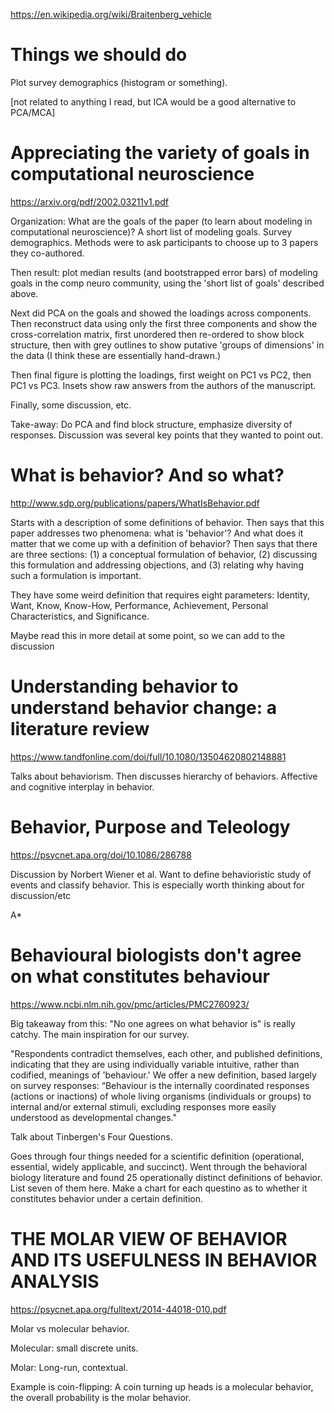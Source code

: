 


https://en.wikipedia.org/wiki/Braitenberg_vehicle

# Things we should do

Plot survey demographics (histogram or something).

[not related to anything I read, but ICA would be a good alternative to PCA/MCA]



# Appreciating the variety of goals in computational neuroscience

https://arxiv.org/pdf/2002.03211v1.pdf

Organization: What are the goals of the paper (to learn about modeling in computational neuroscience)? A short list of modeling goals. Survey demographics. Methods were to ask participants to choose up to 3 papers they co-authored. 

Then result: plot median results (and bootstrapped error bars) of modeling goals in the comp neuro community, using the 'short list of goals' described above.

Next did PCA on the goals and showed the loadings across components. Then reconstruct data using only the first three components and show the cross-correlation matrix, first unordered then re-ordered to show block structure, then with grey outlines to show putative 'groups of dimensions' in the data (I think these are essentially hand-drawn.)

Then final figure is plotting the loadings, first weight on PC1 vs PC2, then PC1 vs PC3. Insets show raw answers from the authors of the manuscript.

Finally, some discussion, etc.

Take-away: Do PCA and find block structure, emphasize diversity of responses. Discussion was several key points that they wanted to point out.


# What is behavior? And so what? 

http://www.sdp.org/publications/papers/WhatIsBehavior.pdf

Starts with a description of some definitions of behavior. Then says that this paper addresses two phenomena: what is 'behavior'? And what does it matter that we come up with a definition of behavior? Then says that there are three sections: (1) a conceptual formulation of behavior, (2) discussing this formulation and addressing objections, and (3) relating why having such a formulation is important.

They have some weird definition that requires eight parameters: Identity, Want, Know, Know-How, Performance, Achievement, Personal Characteristics, and Significance.

Maybe read this in more detail at some point, so we can add to the discussion


# Understanding behavior to understand behavior change: a literature review

https://www.tandfonline.com/doi/full/10.1080/13504620802148881

Talks about behaviorism. Then discusses hierarchy of behaviors. Affective and cognitive interplay in behavior.


# Behavior, Purpose and Teleology

https://psycnet.apa.org/doi/10.1086/286788

Discussion by Norbert Wiener et al. Want to define behavioristic study of events and classify behavior. This is especially worth thinking about for discussion/etc

A*

# Behavioural biologists don't agree on what constitutes behaviour

https://www.ncbi.nlm.nih.gov/pmc/articles/PMC2760923/

Big takeaway from this: "No one agrees on what behavior is" is really catchy. The main inspiration for our survey.

"Respondents contradict themselves, each other, and published definitions, indicating that they are using individually variable intuitive, rather than codified, meanings of 'behaviour.' We offer a new definition, based largely on survey responses: “Behaviour is the internally coordinated responses (actions or inactions) of whole living organisms (individuals or groups) to internal and/or external stimuli, excluding responses more easily understood as developmental changes."

Talk about Tinbergen's Four Questions.

Goes through four things needed for a scientific definition (operational, essential, widely applicable, and succinct). Went through the behavioral biology literature and found 25 operationally distinct definitions of behavior. List seven of them here. Make a chart for each questino as to whether it constitutes behavior under a certain definition.

# THE MOLAR VIEW OF BEHAVIOR AND ITS USEFULNESS IN BEHAVIOR ANALYSIS

https://psycnet.apa.org/fulltext/2014-44018-010.pdf

Molar vs molecular behavior.

Molecular: small discrete units. 

Molar: Long-run, contextual.

Example is coin-flipping: A coin turning up heads is a molecular behavior, the overall probability is the molar behavior.